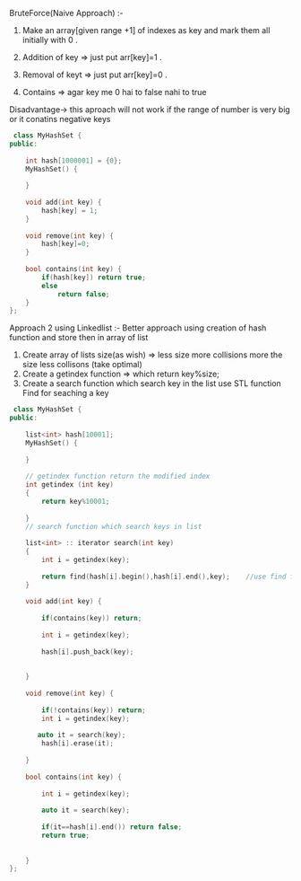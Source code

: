 BruteForce(Naive Approach) :-
1) Make an array[given range +1] of indexes as key and mark them all initially with 0 .

2) Addition of key => just put arr[key]=1 .

3) Removal of keyt => just put arr[key]=0 .

4) Contains => agar key me 0 hai to false nahi to true

Disadvantage-> this aproach will not work if the range of number is very big or it conatins  negative keys
```cpp
 class MyHashSet {
public:
    
    int hash[1000001] = {0};
    MyHashSet() {
        
    }
    
    void add(int key) {
        hash[key] = 1;
    }
    
    void remove(int key) {
        hash[key]=0;
    }
    
    bool contains(int key) {
        if(hash[key]) return true;
        else
            return false;
    }
};
```
 Approach 2 using Linkedlist :-
  Better approach using creation of hash function and store then in array of list
  1) Create array of lists size(as wish)  => less size more collisions more the size less collisons (take optimal)
  2) Create a getindex function => which return key%size;
  3) Create a search function which search key in the list use STL function Find for seaching a key 

```cpp
 class MyHashSet {
public:
    
    list<int> hash[10001];
    MyHashSet() {
        
    }
    
    // getindex function return the modified index 
    int getindex (int key)
    {
        return key%10001;
        
    }
    // search function which search keys in list
    
    list<int> :: iterator search(int key)
    {
        int i = getindex(key);
        
        return find(hash[i].begin(),hash[i].end(),key);    //use find functin to search
    }
    
    void add(int key) {
        
        if(contains(key)) return;
        
        int i = getindex(key);
        
        hash[i].push_back(key);
        
        
    }
    
    void remove(int key) {
        
        if(!contains(key)) return;
        int i = getindex(key);
        
       auto it = search(key); 
        hash[i].erase(it);
    
    }
    
    bool contains(int key) {
        
        int i = getindex(key);
        
        auto it = search(key);
        
        if(it==hash[i].end()) return false;
        return true; 
        
        
    }
};
```